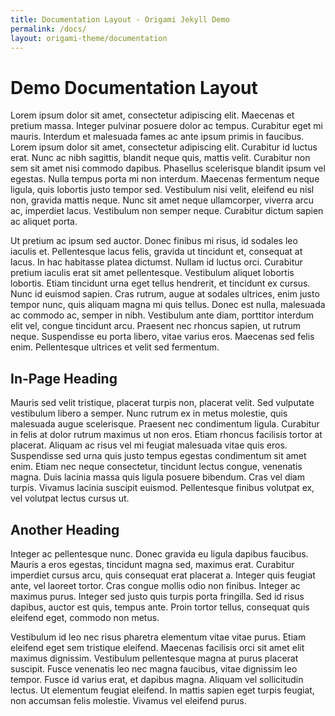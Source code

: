 ```yaml
---
title: Documentation Layout - Origami Jekyll Demo
permalink: /docs/
layout: origami-theme/documentation
---
```


# Demo Documentation Layout

Lorem ipsum dolor sit amet, consectetur adipiscing elit. Maecenas et pretium massa. Integer pulvinar posuere dolor ac tempus. Curabitur eget mi mauris. Interdum et malesuada fames ac ante ipsum primis in faucibus. Lorem ipsum dolor sit amet, consectetur adipiscing elit. Curabitur id luctus erat. Nunc ac nibh sagittis, blandit neque quis, mattis velit. Curabitur non sem sit amet nisi commodo dapibus. Phasellus scelerisque blandit ipsum vel egestas. Nulla tempus porta mi non interdum. Maecenas fermentum neque ligula, quis lobortis justo tempor sed. Vestibulum nisi velit, eleifend eu nisl non, gravida mattis neque. Nunc sit amet neque ullamcorper, viverra arcu ac, imperdiet lacus. Vestibulum non semper neque. Curabitur dictum sapien ac aliquet porta.

Ut pretium ac ipsum sed auctor. Donec finibus mi risus, id sodales leo iaculis et. Pellentesque lacus felis, gravida ut tincidunt et, consequat at lacus. In hac habitasse platea dictumst. Nullam id luctus orci. Curabitur pretium iaculis erat sit amet pellentesque. Vestibulum aliquet lobortis lobortis. Etiam tincidunt urna eget tellus hendrerit, et tincidunt ex cursus. Nunc id euismod sapien. Cras rutrum, augue at sodales ultrices, enim justo tempor nunc, quis aliquam magna mi quis tellus. Donec est nulla, malesuada ac commodo ac, semper in nibh. Vestibulum ante diam, porttitor interdum elit vel, congue tincidunt arcu. Praesent nec rhoncus sapien, ut rutrum neque. Suspendisse eu porta libero, vitae varius eros. Maecenas sed felis enim. Pellentesque ultrices et velit sed fermentum.

## In-Page Heading

Mauris sed velit tristique, placerat turpis non, placerat velit. Sed vulputate vestibulum libero a semper. Nunc rutrum ex in metus molestie, quis malesuada augue scelerisque. Praesent nec condimentum ligula. Curabitur in felis at dolor rutrum maximus ut non eros. Etiam rhoncus facilisis tortor at placerat. Aliquam ac risus vel mi feugiat malesuada vitae quis eros. Suspendisse sed urna quis justo tempus egestas condimentum sit amet enim. Etiam nec neque consectetur, tincidunt lectus congue, venenatis magna. Duis lacinia massa quis ligula posuere bibendum. Cras vel diam turpis. Vivamus lacinia suscipit euismod. Pellentesque finibus volutpat ex, vel volutpat lectus cursus ut.

## Another Heading

Integer ac pellentesque nunc. Donec gravida eu ligula dapibus faucibus. Mauris a eros egestas, tincidunt magna sed, maximus erat. Curabitur imperdiet cursus arcu, quis consequat erat placerat a. Integer quis feugiat ante, vel laoreet tortor. Cras congue mollis odio non finibus. Integer ac maximus purus. Integer sed justo quis turpis porta fringilla. Sed id risus dapibus, auctor est quis, tempus ante. Proin tortor tellus, consequat quis eleifend eget, commodo non metus.

Vestibulum id leo nec risus pharetra elementum vitae vitae purus. Etiam eleifend eget sem tristique eleifend. Maecenas facilisis orci sit amet elit maximus dignissim. Vestibulum pellentesque magna at purus placerat suscipit. Fusce venenatis leo nec magna faucibus, vitae dignissim leo tempor. Fusce id varius erat, et dapibus magna. Aliquam vel sollicitudin lectus. Ut elementum feugiat eleifend. In mattis sapien eget turpis feugiat, non accumsan felis molestie. Vivamus vel eleifend purus.
